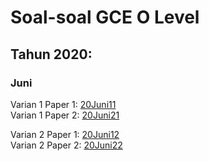 # Soal-soal GCE O Level

## Tahun 2020:
### Juni
Varian 1 Paper 1: [20Juni11](https://papers.gceguide.com/O%20Levels/Mathematics%20D%20(4024)/2020/4024_s20_qp_11.pdf)\
Varian 1 Paper 2: [20Juni21](https://papers.gceguide.com/O%20Levels/Mathematics%20D%20(4024)/2020/4024_s20_qp_21.pdf)

Varian 2 Paper 1: [20Juni12](https://papers.gceguide.com/O%20Levels/Mathematics%20D%20(4024)/2020/4024_s20_qp_12.pdf)\
Varian 2 Paper 2: [20Juni22](https://papers.gceguide.com/O%20Levels/Mathematics%20D%20(4024)/2020/4024_s20_qp_22.pdf)
